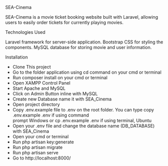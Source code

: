SEA-Cinema

SEA-Cinema is a movie ticket booking website built with Laravel, allowing users to easily order tickets for currently playing movies. 



Technologies Used

Laravel framework for server-side application.
Bootstrap CSS for styling the components.
MySQL database for storing movie and user information.




Installation

- Clone This project
- Go to the folder application using cd command on your cmd or terminal
- Run composer install on your cmd or terminal
- Open XAMPP Control Panel
- Start Apache and MySQL 
- Click on Admin Button inline with MySQL
- Create new Database name it with SEA_Cinema
- Open project directory 
- Copy .env.example file to .env on the root folder. You can type copy .env.example .env if using command   
  prompt Windows or cp .env.example .env if using terminal, Ubuntu
- Open your .env file and change the database name (DB_DATABASE) with SEA_Cinema
- Open your cmd or terminal
- Run php artisan key:generate 
- Run php artisan migrate
- Run php artisan serve
- Go to http://localhost:8000/
